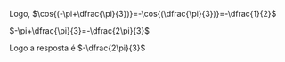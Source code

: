 Logo, $\cos{(-\pi+\dfrac{\pi}{3})}=-\cos{(\dfrac{\pi}{3})}=-\dfrac{1}{2}$

$-\pi+\dfrac{\pi}{3}=-\dfrac{2\pi}{3}$

Logo a resposta é $-\dfrac{2\pi}{3}$